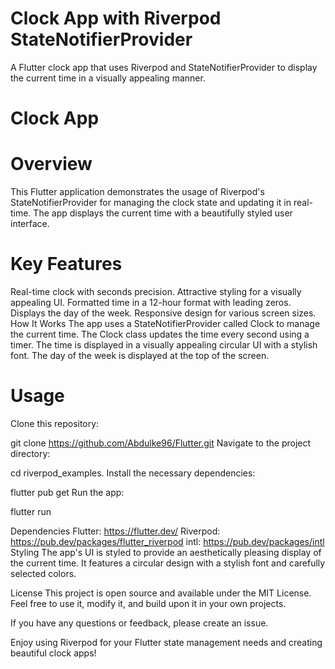 # Clock App with Riverpod StateNotifierProvider
A Flutter clock app that uses Riverpod and StateNotifierProvider to display the current time in a visually appealing manner.

# Clock App

# Overview
This Flutter application demonstrates the usage of Riverpod's StateNotifierProvider for managing the clock state and updating it in real-time. The app displays the current time with a beautifully styled user interface.

# Key Features
Real-time clock with seconds precision.
Attractive styling for a visually appealing UI.
Formatted time in a 12-hour format with leading zeros.
Displays the day of the week.
Responsive design for various screen sizes.
How It Works
The app uses a StateNotifierProvider called Clock to manage the current time.
The Clock class updates the time every second using a timer.
The time is displayed in a visually appealing circular UI with a stylish font.
The day of the week is displayed at the top of the screen.


# Usage
Clone this repository:


git clone https://github.com/Abdulke96/Flutter.git
Navigate to the project directory:


cd riverpod_examples.
Install the necessary dependencies:

flutter pub get
Run the app:

flutter run


Dependencies
Flutter: https://flutter.dev/
Riverpod: https://pub.dev/packages/flutter_riverpod
intl: https://pub.dev/packages/intl
Styling
The app's UI is styled to provide an aesthetically pleasing display of the current time. It features a circular design with a stylish font and carefully selected colors.

License
This project is open source and available under the MIT License. Feel free to use it, modify it, and build upon it in your own projects.

If you have any questions or feedback, please create an issue.

Enjoy using Riverpod for your Flutter state management needs and creating beautiful clock apps!
